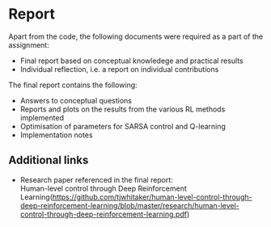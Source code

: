 # Report
Apart from the code, the following documents were required as a part of the assignment:

- Final report based on conceptual knowledege and practical results
- Individual reflection, i.e. a report on individual contributions

The final report contains the following:

- Answers to conceptual questions
- Reports and plots on the results from the various RL methods implemented
- Optimisation of parameters for SARSA control and Q-learning
- Implementation notes

## Additional links

- Research paper referenced in the final report:<br>Human-level control through Deep Reinforcement Learning(https://github.com/tjwhitaker/human-level-control-through-deep-reinforcement-learning/blob/master/research/human-level-control-through-deep-reinforcement-learning.pdf)
